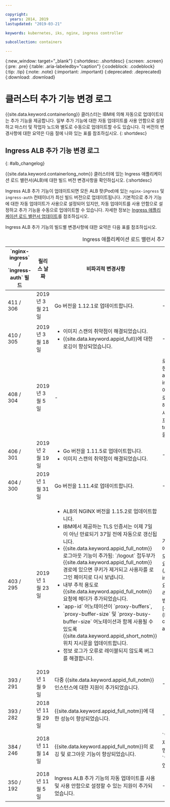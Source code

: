 ```yaml
---

copyright:
  years: 2014, 2019
lastupdated: "2019-03-21"

keywords: kubernetes, iks, nginx, ingress controller

subcollection: containers

---
```


{:new_window: target="_blank"}
{:shortdesc: .shortdesc}
{:screen: .screen}
{:pre: .pre}
{:table: .aria-labeledby="caption"}
{:codeblock: .codeblock}
{:tip: .tip}
{:note: .note}
{:important: .important}
{:deprecated: .deprecated}
{:download: .download}



# 클러스터 추가 기능 변경 로그

{{site.data.keyword.containerlong}} 클러스터는 IBM에 의해 자동으로 업데이트되는 추가 기능을 제공합니다. 일부 추가 기능에 대한 자동 업데이트를 사용 안함으로 설정하고 마스터 및 작업자 노드와 별도로 수동으로 업데이트할 수도 있습니다. 각 버전의 변경사항에 대한 요약은 다음 절에 나와 있는 표를 참조하십시오.
{: shortdesc}

## Ingress ALB 추가 기능 변경 로그
{: #alb_changelog}

{{site.data.keyword.containerlong_notm}} 클러스터에 있는 Ingress 애플리케이션 로드 밸런서(ALB)에 대한 빌드 버전 변경사항을 확인하십시오.
{:shortdesc}

Ingress ALB 추가 기능이 업데이트되면 모든 ALB 팟(Pod)에 있는 `nginx-ingress` 및 `ingress-auth` 컨테이너가 최신 빌드 버전으로 업데이트됩니다. 기본적으로 추가 기능에 대한 자동 업데이트가 사용으로 설정되어 있지만, 자동 업데이트를 사용 안함으로 설정하고 추가 기능을 수동으로 업데이트할 수 있습니다. 자세한 정보는 [Ingress 애플리케이션 로드 밸런서 업데이트](/docs/containers?topic=containers-update#alb)를 참조하십시오.

Ingress ALB 추가 기능의 빌드별 변경사항에 대한 요약은 다음 표를 참조하십시오.

<table summary="Ingress 애플리케이션 로드 밸런서 추가 기능에 대한 빌드 변경사항 개요">
<caption>Ingress 애플리케이션 로드 밸런서 추가 기능에 대한 변경 로그</caption>
<col width="12%">
<col width="12%">
<col width="41%">
<col width="35%">
<thead>
<tr>
<th>`nginx-ingress` / `ingress-auth` 빌드</th>
<th>릴리스 날짜</th>
<th>비파괴적 변경사항</th>
<th>파괴적 변경사항</th>
</tr>
</thead>
<tbody>
<tr>
<td>411 / 306</td>
<td>2019년 3월 21일</td>
<td>Go 버전을 1.12.1로 업데이트합니다.</td>
<td>-</td>
</tr>
<tr>
<td>410 / 305</td>
<td>2019년 3월 18일</td>
<td><ul>
<li>이미지 스캔의 취약점이 해결되었습니다.</li>
<li>{{site.data.keyword.appid_full}}에 대한 로깅이 향상되었습니다.</li>
</ul></td>
<td>-</td>
</tr>
<tr>
<td>408 / 304</td>
<td>2019년 3월 5일</td>
<td>-</td>
<td>로그아웃 기능, 토큰 만료 및 `OAuth` 권한 콜백과 관련된 권한 통합의 버그가 해결되었습니다. 이 수정사항은 [`appid-auth`](/docs/containers?topic=containers-ingress_annotation#appid-auth) 어노테이션을 사용하여 {{site.data.keyword.appid_full_notm}} 권한을 사용으로 설정한 경우에만 구현됩니다. 이 수정사항을 구현하기 위해 총 헤더 크기를 증가시키는 추가 헤더가 추가되었습니다. 사용자 고유의 헤더 크기 및 총 응답 크기에 따라 사용하는 [ 프록시 버퍼 어노테이션](/docs/containers?topic=containers-ingress_annotation#proxy-buffer)을 조정해야 할 수 있습니다.</td>
</tr>
<tr>
<td>406 / 301</td>
<td>2019년 2월 19일</td>
<td><ul>
<li>Go 버전을 1.11.5로 업데이트합니다.</li>
<li>이미지 스캔의 취약점이 해결되었습니다.</li>
</ul></td>
<td>-</td>
</tr>
<tr>
<td>404 / 300</td>
<td>2019년 1월 31일</td>
<td>Go 버전을 1.11.4로 업데이트합니다.</td>
<td>-</td>
</tr>
<tr>
<td>403 / 295</td>
<td>2019년 1월 23일</td>
<td><ul>
<li>ALB의 NGINX 버전을 1.15.2로 업데이트합니다.</li>
<li>IBM에서 제공하는 TLS 인증서는 이제 7일이 아닌 만료되기 37일 전에 자동으로 갱신됩니다.</li>
<li>{{site.data.keyword.appid_full_notm}} 로그아웃 기능이 추가됨: `/logout` 접두부가 {{site.data.keyword.appid_full_notm}} 경로에 있으면 쿠키가 제거되고 사용자를 로그인 페이지로 다시 보냅니다. </li>
<li>내부 추적 용도로 {{site.data.keyword.appid_full_notm}} 요청에 헤더가 추가되었습니다.</li>
<li>`app-id` 어노테이션이 `proxy-buffers`, `proxy-buffer-size` 및 `proxy-busy-buffer-size` 어노테이션과 함께 사용될 수 있도록 {{site.data.keyword.appid_short_notm}} 위치 지시문을 업데이트합니다.</li>
<li>정보 로그가 오류로 레이블되지 않도록 버그를 해결합니다.</li>
</ul></td>
<td>기본적으로 TLS 1.0 및 1.1을 사용 안함으로 설정합니다. 앱에 연결하는 클라이언트가 TLS 1.2를 지원하면 어떠한 조치도 필요하지 않습니다. 여전히 TLS 1.0 또는 1.1 지원이 필요한 레거시 클라이언트가 있는 경우 [이 단계](/docs/containers?topic=containers-ingress#ssl_protocols_ciphers)를 수행하여 수동으로 필요한 TLS 버전을 사용으로 설정하십시오. 클라이언트가 애플리케이션에 액세스하는 데 사용하는 TLS 버전을 확인하는 방법에 대한 자세한 정보는 이 [{{site.data.keyword.Bluemix_notm}} 블로그 게시물](https://www.ibm.com/blogs/bluemix/2018/11/ibm-cloud-kubernetes-service-alb-update-tls-1-0-and-1-1-disabled-by-default/)을 참조하십시오.</td>
</tr>
<tr>
<td>393 / 291</td>
<td>2019년 1월 9일</td>
<td>다중 {{site.data.keyword.appid_full_notm}} 인스턴스에 대한 지원이 추가되었습니다.</td>
<td>-</td>
</tr>
<tr>
<td>393 / 282</td>
<td>2018년 11월 29일</td>
<td>{{site.data.keyword.appid_full_notm}}에 대한 성능이 향상되었습니다.</td>
<td>-</td>
</tr>
<tr>
<td>384 / 246</td>
<td>2018년 11월 14일</td>
<td>{{site.data.keyword.appid_full_notm}}의 로깅 및 로그아웃 기능이 향상되었습니다.</td>
<td>`*.containers.mybluemix.net`에 대한 자체 서명 인증서가 자동으로 생성되어 클러스터에서 사용되는 LetsEncrypt 서명 인증서로 대체되었습니다. `*.containers.mybluemix.net` 자체 서명 인증서는 제거되었습니다.</td>
</tr>
<tr>
<td>350 / 192</td>
<td>2018년 11월 5일</td>
<td>Ingress ALB 추가 기능의 자동 업데이트를 사용 및 사용 안함으로 설정할 수 있는 지원이 추가되었습니다.</td>
<td>-</td>
</tr>
</tbody>
</table>
